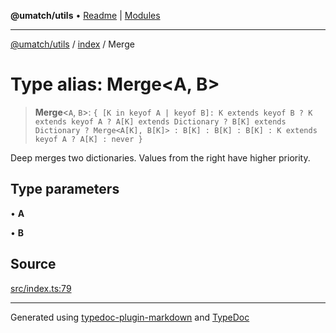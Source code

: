 **@umatch/utils** • [Readme](../../index.md) \| [Modules](../../modules.md)

***

[@umatch/utils](../../modules.md) / [index](../index.md) / Merge

# Type alias: Merge\<A, B\>

> **Merge**\<`A`, `B`\>: `{ [K in keyof A | keyof B]: K extends keyof B ? K extends keyof A ? A[K] extends Dictionary ? B[K] extends Dictionary ? Merge<A[K], B[K]> : B[K] : B[K] : B[K] : K extends keyof A ? A[K] : never }`

Deep merges two dictionaries. Values from the right have higher priority.

## Type parameters

• **A**

• **B**

## Source

[src/index.ts:79](https://github.com/umatch-oficial/utils/blob/1c5b195/src/index.ts#L79)

***

Generated using [typedoc-plugin-markdown](https://www.npmjs.com/package/typedoc-plugin-markdown) and [TypeDoc](https://typedoc.org/)
